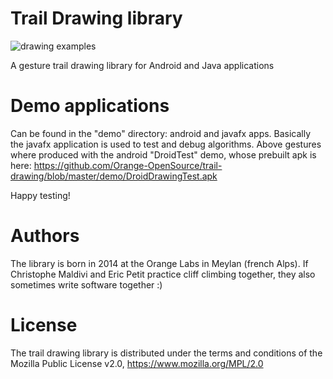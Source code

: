 Trail Drawing library
=====================

![drawing examples](https://github.com/Orange-OpenSource/trail-drawing/blob/master/demo/example.png)

A gesture trail drawing library for Android and Java applications

# Demo applications
Can be found in the "demo" directory: android and javafx apps. Basically the javafx application is used to test and debug algorithms.
Above gestures where produced with the android "DroidTest" demo, whose prebuilt apk is here: https://github.com/Orange-OpenSource/trail-drawing/blob/master/demo/DroidDrawingTest.apk

Happy testing!

# Authors
The library is born in 2014 at the Orange Labs in Meylan (french Alps). If Christophe Maldivi and Eric Petit practice cliff climbing together, they also sometimes write software together :)

# License
The trail drawing library is distributed under the terms and conditions of the Mozilla Public License v2.0, https://www.mozilla.org/MPL/2.0
